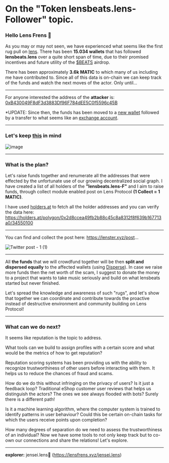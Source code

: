 # On the "Token lensbeats.lens-Follower" topic.

### Hello Lens Frens 🌿
As you may or may not seen, we have experienced what seems like the first rug pull on [lens](https://lens.xyz).
There has been **15.034 wallets** that has followed **lensbeats.lens** over a quite short span of time, due to their promised incentives and future utility of the [$BEATS](https://polygonscan.com/token/0xc434a867aa0f88aef9422526996ee71bca263dd6) airdrop.

There has been approximately **3.6k MATIC** to which many of us including me have contributed to. 
Since all of this data is on-chain we can keep track of the funds and watch the next moves of the actor. Only until...
___
For anyone interested the address of the **attacker** is: [0xB430049F8dF3d3883Df96F784dEE5C0f5596c45B](https://polygonscan.com/address/0xb430049f8df3d3883df96f784dee5c0f5596c45b)

*UPDATE: Since then, the funds has been moved to a [new wallet](https://polygonscan.com/address/0x3c3c7392cdd2903e1eaef1cc18b9f7e778f78fd5) followed by a transfer to what seems like an [exchange account](https://polygonscan.com/address/0x576b81f0c21edbc920ad63feeeb2b0736b018a58).

___

### Let's keep [this](https://lenster.xyz/posts/0x18ab-0x6c) in mind
![image](https://user-images.githubusercontent.com/101796507/197407391-b744411e-abae-4be9-bf7d-ad0d7d3d87d0.png)
___
### What is the plan?
Let's raise funds together and renumerate all the addresses that were effected by the unfortunate use of our growing decentralized social graph. I have created a list of all holders of the **"lensbeats.lens-F"** and I aim to raise funds, through collect module enabled post on Lens Protocol **(1 Collect = 1 MATIC)**. 

I have used [holders.at](https://holders.at/) to fetch all the holder addresses and you can verify the data here: https://holders.at/polygon/0x2d8ccea49fb2b88c45c8a8312f8f639b167713a0/34550100
___
You can find and collect the post here: https://lenster.xyz/post...

![Twitter post - 1 (1)](https://user-images.githubusercontent.com/101796507/196971568-fcef88ad-0cae-4398-964b-5cc06db3c8f7.png)

___
All **the funds** that we will crowdfund together will be then **split and dispersed equally** to the affected wallets (using [Disperse](https://disperse.app/)). In case we raise more funds then the net worth of the scam, I suggest to donate the money to a project that wants to take music seriously and build on what lensbeats started but never finished.

Let's spread the knowledge and awareness of such "rugs", and let's show that together we can coordinate and contribute towards the proactive instead of destructive environment and community building on Lens Protocol!

___
### What can we do next?
It seems like reputation is the topic to address.

What tools can we build to assign profiles with a certain score and what would be the metrics of how to get reputation?

Reputation scoring systems has been providing us with the ability to recognize trustworthiness of other users before interacting with them. It helps us to reduce the chances of fraud and scams. 

How do we do this without infringing on the privacy of users? Is it just a feedback loop? Traditional eShop customer user reviews that helps us distinguish the actors? The ones we see always flooded with bots? Surely there is a different path! 

Is it a machine learning algorithm, where the computer system is trained to identify patterns in user behaviour? Could this be certain on-chain tasks for which the users receive points upon completion? 

How many degrees of separation do we need to assess the trustworthiness of an individual? Now we have some tools to not only keep track but to co-own our connections and share the relations! Let's explore.

___
**explorer:** jensei.lens🌿 (https://lensfrens.xyz/jensei.lens)
